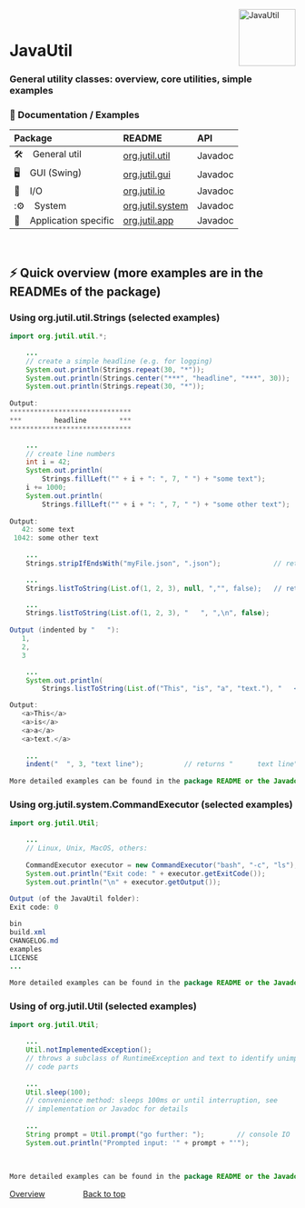 
<img src="https://upload.wikimedia.org/wikipedia/commons/thumb/0/0b/Oxygen480-actions-office-chart-pie.svg/128px-Oxygen480-actions-office-chart-pie.svg.png" 
alt="JavaUtil" align="right" style="right:40px; top:18px; width:100px; border:none;" />

<br />

# JavaUtil 

<h3>General utility classes: overview, core utilities, simple examples</h3>


### :book: Documentation / Examples 

| Package | README | API |
|:---|:---|:---|
| :hammer_and_wrench: &nbsp;&nbsp; General util | [org.jutil.util](util/README.md)     | Javadoc |
| :desktop_computer: &nbsp;&nbsp; GUI (Swing)   | [org.jutil.gui](gui/README.md)       | Javadoc |
| :floppy_disk: &nbsp;&nbsp; I/O                | [org.jutil.io](io/README.md)         | Javadoc |
| ::gear: &nbsp;&nbsp; System                   | [org.jutil.system](system/README.md) | Javadoc |
| :iphone: &nbsp;&nbsp; Application specific    | [org.jutil.app](app/README.md)       | Javadoc |

<br />

## ⚡️ Quick overview (more examples are in the READMEs of the package)

### Using org.jutil.util.Strings (selected examples)

```Java
import org.jutil.util.*;

	... 
	// create a simple headline (e.g. for logging)
	System.out.println(Strings.repeat(30, "*"));
	System.out.println(Strings.center("***", "headline", "***", 30));
	System.out.println(Strings.repeat(30, "*"));	
	
Output:
******************************
***        headline        ***
******************************

	...
	// create line numbers
	int i = 42;
	System.out.println(
		Strings.fillLeft("" + i + ": ", 7, " ") + "some text");
	i += 1000;
	System.out.println(
		Strings.fillLeft("" + i + ": ", 7, " ") + "some other text");
	
Output:
   42: some text
 1042: some other text
   
	...
	Strings.stripIfEndsWith("myFile.json", ".json");             // returns "myFile"

	...
	Strings.listToString(List.of(1, 2, 3), null, ","", false);   // returns "1,2,3"

	...
	Strings.listToString(List.of(1, 2, 3), "   ", ",\n", false);	
	
Output (indented by "   "):
   1,
   2,
   3

	...
	System.out.println(
		Strings.listToString(List.of("This", "is", "a", "text."), "   <a>, "</a>\n", true)); 

Output:
   <a>This</a>
   <a>is</a>
   <a>a</a>
   <a>text.</a>
   
	...
	indent("  ", 3, "text line");          // returns "      text line" indented by 6 spaces
	
More detailed examples can be found in the package README or the Javadoc API.

```

### Using org.jutil.system.CommandExecutor (selected examples)

```Java
import org.jutil.Util;

	... 
	// Linux, Unix, MacOS, others:
	
	CommandExecutor executor = new CommandExecutor("bash", "-c", "ls");
	System.out.println("Exit code: " + executor.getExitCode());
	System.out.println("\n" + executor.getOutput());
	
Output (of the JavaUtil folder):
Exit code: 0

bin
build.xml
CHANGELOG.md
examples
LICENSE
...
	
More detailed examples can be found in the package README or the Javadoc API.

```

### Using of org.jutil.Util (selected examples)

```Java
import org.jutil.Util;

	... 
	Util.notImplementedException();		
	// throws a subclass of RuntimeException and text to identify unimplemented
	// code parts 
	
	...
	Util.sleep(100); 	
	// convenience method: sleeps 100ms or until interruption, see 
	// implementation or Javadoc for details
	
	...
	String prompt = Util.prompt("go further: ");		// console IO
	System.out.println("Prompted input: '" + prompt + "'");
	
	
	
More detailed examples can be found in the package README or the Javadoc API.

```

[Overview][examples_top_url] &nbsp; &nbsp; &nbsp; &nbsp; &nbsp; &nbsp; &nbsp; &nbsp; <a href="#top">Back to top</a>

<!-- Repository -->

[repo_url]: https://github.com/openworld42/JavaUtil
[examples_top_url]: https://github.com/openworld42/JavaUtil/tree/master/examples/README.md
[javadoc_url]: https://github.com/openworld42/JavaUtil/tree/master/javadoc/index.html

